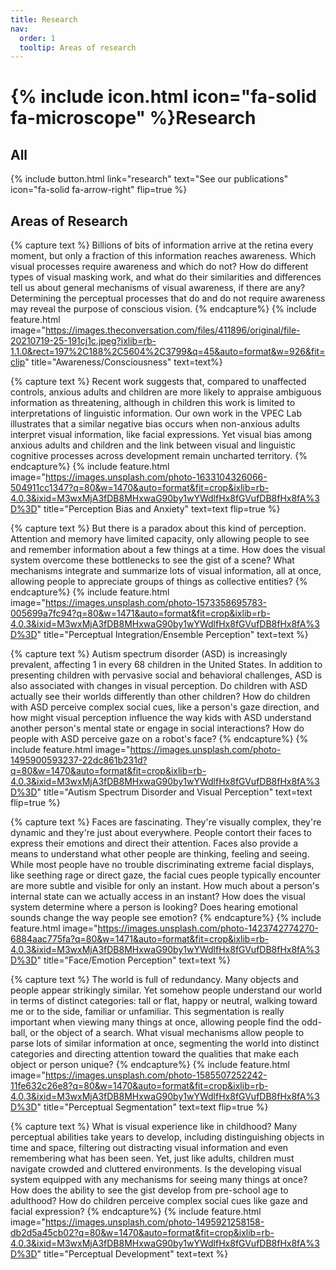 ```yaml
---
title: Research
nav:
  order: 1
  tooltip: Areas of research
---
```


# {% include icon.html icon="fa-solid fa-microscope" %}Research

## All

{%
  include button.html
  link="research"
  text="See our publications"
  icon="fa-solid fa-arrow-right"
  flip=true
%}

## Areas of Research

{% capture text %}
Billions of bits of information arrive at the retina every moment, but only a fraction of this information reaches awareness. Which visual processes require awareness and which do not? How do different types of visual masking work, and what do their similarities and differences tell us about general mechanisms of visual awareness, if there are any? Determining the perceptual processes that do and do not require awareness may reveal the purpose of conscious vision.
{% endcapture%}
{% include feature.html image="https://images.theconversation.com/files/411896/original/file-20210719-25-191cj1c.jpeg?ixlib=rb-1.1.0&rect=197%2C188%2C5604%2C3799&q=45&auto=format&w=926&fit=clip" title="Awareness/Consciousness" text=text%}

{% capture text %}
Recent work suggests that, compared to unaffected controls, anxious adults and children are more likely to appraise ambiguous information as threatening, although in children this work is limited to interpretations of linguistic information. Our own work in the VPEC Lab illustrates that a similar negative bias occurs when non-anxious adults interpret visual information, like facial expressions. Yet visual bias among anxious adults and children and the link between visual and linguistic cognitive processes across development remain uncharted territory.
{% endcapture%}
{% include feature.html image="https://images.unsplash.com/photo-1633104326066-504911cc1347?q=80&w=1470&auto=format&fit=crop&ixlib=rb-4.0.3&ixid=M3wxMjA3fDB8MHxwaG90by1wYWdlfHx8fGVufDB8fHx8fA%3D%3D" title="Perception Bias and Anxiety" text=text flip=true %}

{% capture text %}
But there is a paradox about this kind of perception. Attention and memory have limited capacity, only allowing people to see and remember information about a few things at a time. How does the visual system overcome these bottlenecks to see the gist of a scene? What mechanisms integrate and summarize lots of visual information, all at once, allowing people to appreciate groups of things as collective entities?
{% endcapture%}
{% include feature.html image="https://images.unsplash.com/photo-1573358695783-005699a7fc94?q=80&w=1471&auto=format&fit=crop&ixlib=rb-4.0.3&ixid=M3wxMjA3fDB8MHxwaG90by1wYWdlfHx8fGVufDB8fHx8fA%3D%3D" title="Perceptual Integration/Ensemble Perception" text=text %}

{% capture text %}
Autism spectrum disorder (ASD) is increasingly prevalent, affecting 1 in every 68 children in the United States. In addition to presenting children with pervasive social and behavioral challenges, ASD is also associated with changes in visual perception. Do children with ASD actually see their worlds differently than other children? How do children with ASD perceive complex social cues, like a person's gaze direction, and how might visual perception influence the way kids with ASD understand another person's mental state or engage in social interactions? How do people with ASD perceive gaze on a robot's face?
{% endcapture%}
{% include feature.html image="https://images.unsplash.com/photo-1495900593237-22dc861b231d?q=80&w=1470&auto=format&fit=crop&ixlib=rb-4.0.3&ixid=M3wxMjA3fDB8MHxwaG90by1wYWdlfHx8fGVufDB8fHx8fA%3D%3D" title="Autism Spectrum Disorder and Visual Perception" text=text flip=true %}

{% capture text %}
Faces are fascinating. They're visually complex, they're dynamic and they're just about everywhere. People contort their faces to express their emotions and direct their attention. Faces also provide a means to understand what other people are thinking, feeling and seeing.
While most people have no trouble discriminating extreme facial displays, like seething rage or direct gaze, the facial cues people typically encounter are more subtle and visible for only an instant. How much about a person's internal state can we actually access in an instant? How does the visual system determine where a person is looking? Does hearing emotional sounds change the way people see emotion?
{% endcapture%}
{% include feature.html image="https://images.unsplash.com/photo-1423742774270-6884aac775fa?q=80&w=1471&auto=format&fit=crop&ixlib=rb-4.0.3&ixid=M3wxMjA3fDB8MHxwaG90by1wYWdlfHx8fGVufDB8fHx8fA%3D%3D" title="Face/Emotion Perception" text=text %}

{% capture text %}
The world is full of redundancy. Many objects and people appear strikingly similar. Yet somehow people understand our world in terms of distinct categories: tall or flat, happy or neutral, walking toward me or to the side, familiar or unfamiliar.
This segmentation is really important when viewing many things at once, allowing people find the odd-ball, or the object of a search. What visual mechanisms allow people to parse lots of similar information at once, segmenting the world into distinct categories and directing attention toward the qualities that make each object or person unique?
{% endcapture%}
{% include feature.html image="https://images.unsplash.com/photo-1585507252242-11fe632c26e8?q=80&w=1470&auto=format&fit=crop&ixlib=rb-4.0.3&ixid=M3wxMjA3fDB8MHxwaG90by1wYWdlfHx8fGVufDB8fHx8fA%3D%3D" title="Perceptual Segmentation" text=text flip=true %}

{% capture text %}
What is visual experience like in childhood? Many perceptual abilities take years to develop, including distinguishing objects in time and space, filtering out distracting visual information and even remembering what has been seen. Yet, just like adults, children must navigate crowded and cluttered environments. Is the developing visual system equipped with any mechanisms for seeing many things at once? How does the ability to see the gist develop from pre-school age to adulthood? How do children perceive complex social cues like gaze and facial expression?
{% endcapture%}
{% include feature.html image="https://images.unsplash.com/photo-1495921258158-db2d5a45cb02?q=80&w=1470&auto=format&fit=crop&ixlib=rb-4.0.3&ixid=M3wxMjA3fDB8MHxwaG90by1wYWdlfHx8fGVufDB8fHx8fA%3D%3D" title="Perceptual Development" text=text %}
